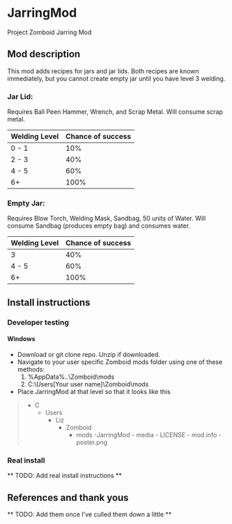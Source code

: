 # JarringMod
Project Zomboid Jarring Mod

## Mod description
This mod adds recipes for jars and jar lids. Both recipes are known immediately, but you cannot create empty jar until you have level 3 welding.

### Jar Lid:
Requires Ball Peen Hammer, Wrench, and Scrap Metal. Will consume scrap metal.

| Welding Level | Chance of success |
| ------------- | ----------------- |
| 0 - 1         | 10%               |
| 2 - 3         | 40%               |
| 4 - 5         | 60%               |
| 6+            | 100%              |

### Empty Jar:
Requires Blow Torch, Welding Mask, Sandbag, 50 units of Water. Will consume Sandbag (produces empty bag) and consumes water.

| Welding Level | Chance of success |
| ------------- | ----------------- |
| 3             | 40%               |
| 4 - 5         | 60%               |
| 6+            | 100%              |

## Install instructions
### Developer testing
#### Windows
- Download or git clone repo. Unzip if downloaded.
- Navigate to your user specific Zomboid mods folder using one of these methods:
    1. %AppData%\..\Zomboid\mods
    2. C:\Users\[Your user name]\Zomboid\mods
- Place JarringMod at that level so that it looks like this
> - C
>   - Users
>       - Liz
>           - Zomboid
>               - mods
>                   -JarringMod
>                       - media
>                        - LICENSE
>                        - mod.info
>                        - poster.png

### Real install
** TODO: Add real install instructions **

## References and thank yous
** TODO: Add them once I've culled them down a little **